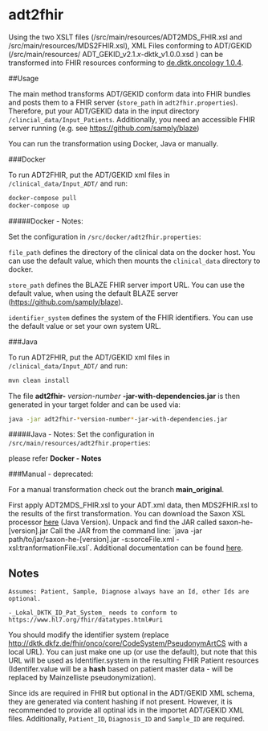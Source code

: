# adt2fhir

Using the two XSLT files (/src/main/resources/ADT2MDS_FHIR.xsl and /src/main/resources/MDS2FHIR.xsl), XML Files 
conforming to ADT/GEKID (/src/main/resources/ ADT_GEKID_v2.1.*x*-dktk_v1.0.0.xsd ) can be transformed into FHIR 
resources conforming to [de.dktk.oncology 1.0.4](https://simplifier.net/packages/de.dktk.oncology/1.0.4).


##Usage

The main method transforms ADT/GEKID conform data into FHIR bundles and posts them to a FHIR server (```store_path``` in ```adt2fhir.properties```).
Therefore, put your ADT/GEKID data in the input directory ```/clincial_data/Input_Patients```. 
Additionally, you need an accessible FHIR server running (e.g. see https://github.com/samply/blaze)

You can run the transformation using Docker, Java or manually.


###Docker

To run ADT2FHIR, put the ADT/GEKID xml files in ```/clinical_data/Input_ADT/``` and run:
```sh
docker-compose pull
docker-compose up
```
#####Docker - Notes:

Set the configuration in ```/src/docker/adt2fhir.properties```:

```file_path``` defines the directory of the clinical data on the docker host.
You can use the default value, which then mounts the ```clinical_data``` directory to docker.

```store_path``` defines the BLAZE FHIR server import URL.
You can use the default value, when using the default BLAZE server (https://github.com/samply/blaze).

```identifier_system``` defines the system of the FHIR identifiers.
You can use the default value or set your own system URL.


###Java

To run ADT2FHIR, put the ADT/GEKID xml files in ```/clinical_data/Input_ADT/``` and run:

```sh
mvn clean install
```
The file **adt2fhir-** *version-number* **-jar-with-dependencies.jar** is then generated in your target folder and can be used via:


```sh
java -jar adt2fhir-*version-number*-jar-with-dependencies.jar
```
#####Java - Notes:
Set the configuration in ```/src/main/resources/adt2fhir.properties```:

please refer **Docker - Notes**

###Manual - deprecated:

For a manual transformation check out the branch **main_original**. 

First apply ADT2MDS_FHIR.xsl to your ADT.xml data, then MDS2FHIR.xsl to the results of the first transformation.
You can download the Saxon XSL processor [here](http://saxon.sourceforge.net/#F10HE) (Java Version). Unpack and find the JAR called saxon-he-[version].jar
Call the JAR from the command line: ´java -jar path/to/jar/saxon-he-[version].jar -s:sorceFile.xml -xsl:tranformationFile.xsl`. Additional documentation can be found [here](https://www.saxonica.com/documentation/index.html#!using-xsl/commandline).

## Notes

    Assumes: Patient, Sample, Diagnose always have an Id, other Ids are optional.
    
    -_Lokal_DKTK_ID_Pat_System_ needs to conform to https://www.hl7.org/fhir/datatypes.html#uri

You should modify the identifier system (replace http://dktk.dkfz.de/fhir/onco/core/CodeSystem/PseudonymArtCS with
a local URL). You can just make one up (or use the default), but note that this URL will be used as Identifier.system
in the resulting FHIR Patient resources (Identifer.value will be a **hash** based on patient master data - will
be replaced by Mainzelliste pseudonymization).

Since ids are required in FHIR but optional in the ADT/GEKID XML schema, they are generated via content hashing
if not present. However, it is recommended to provide all optinal ids in the importet ADT/GEKID XML files.
Additionally, ```Patient_ID```, ```Diagnosis_ID``` and ```Sample_ID``` are required. 